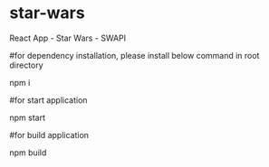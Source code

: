 # star-wars
React App - Star Wars - SWAPI

#for dependency installation, please install below command in root directory

npm i

#for start application

npm start

#for build application

npm build